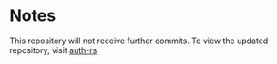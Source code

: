 # Notes

This repository will not receive further commits. To view the updated repository, visit
[auth-rs](https://github.com/theProject-dev/auth-rs, "go to auth-rs repository")
